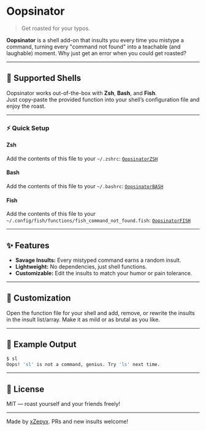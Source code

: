 # Oopsinator

> Get roasted for your typos.

**Oopsinator** is a shell add-on that insults you every time you mistype a command, turning every "command not found" into a teachable (and laughable) moment. Why just get an error when you could get roasted?

---

## 🐚 Supported Shells

Oopsinator works out-of-the-box with **Zsh**, **Bash**, and **Fish**.  
Just copy-paste the provided function into your shell’s configuration file and enjoy the roast.

---

### ⚡️ Quick Setup

#### Zsh

Add the contents of this file to your `~/.zshrc`:
[`OopsinatorZSH`](functions/zshrc)

#### Bash

Add the contents of this file to your `~/.bashrc`:
[`OopsinatorBASH`](functions/bashrc)

#### Fish

Add the contents of this file to your `~/.config/fish/functions/fish_command_not_found.fish`:
[`OopsinatorFISH`](functions/fish_command_not_found.fish)

---

## ✨ Features

- **Savage Insults:** Every mistyped command earns a random insult.
- **Lightweight:** No dependencies, just shell functions.
- **Customizable:** Edit the insults to match your humor or pain tolerance.

---

## 🤬 Customization

Open the function file for your shell and add, remove, or rewrite the insults in the insult list/array. Make it as mild or as brutal as you like.

---

## 📝 Example Output

```sh
$ sl
Oops! 'sl' is not a command, genius. Try 'ls' next time.
```

---

## 📜 License

MIT — roast yourself and your friends freely!

---

Made by [xZepyx](https://github.com/xZepyx). PRs and new insults welcome!
